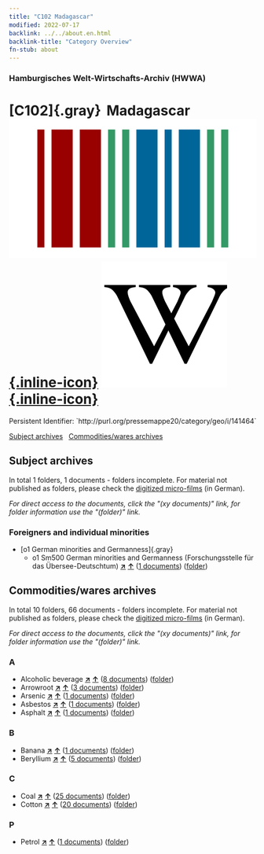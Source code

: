 ```yaml
---
title: "C102 Madagascar"
modified: 2022-07-17
backlink: ../../about.en.html
backlink-title: "Category Overview"
fn-stub: about
---
```


### Hamburgisches Welt-Wirtschafts-Archiv (HWWA)

# [C102]{.gray}&#8201; Madagascar &#160; [![Wikidata](/images/Wikidata-logo.svg "Wikidata"){.inline-icon}](http://www.wikidata.org/entity/Q1019) [![Wikipedia](/images/Wikipedia-W.svg "Wikipedia"){.inline-icon}](https://en.wikipedia.org/wiki/Madagascar)

<div class="hint">Persistent Identifier: `http://purl.org/pressemappe20/category/geo/i/141464`</div>





[Subject archives](#subject-archives) &#160; [Commodities/wares archives](#commoditieswares-archives)




## Subject archives







In total 1 folders, 1 documents - folders incomplete.
For material not published as folders, please check the [digitized micro-films](/film/h1_sh.de.html) (in German).

_For direct access to the documents, click the "(xy documents)" link, for folder information use the "(folder)" link._



### Foreigners and individual minorities

- [o1 German minorities and Germanness]{.gray}
  - o1 Sm500 German minorities and Germanness (Forschungsstelle für das Übersee-Deutschtum) [**&nearr;**](../../../subject/i/145911/about.en.html "German minorities and Germanness (Forschungsstelle für das Übersee-Deutschtum) (all over the world)") [**&uarr;**](../../../subject/about.en.html#o1_Sm500 "Subject category system") (<a href="https://pm20.zbw.eu/iiifview/folder/sh/141464,145911" title="about: Madagascar : German minorities and Germanness (Forschungsstelle für das Übersee-Deutschtum)" target="_blank">1 documents</a>) ([folder](../../../../folder/sh/1414xx/141464/1459xx/145911/about.en.html))







## Commodities/wares archives









In total 10 folders, 66 documents - folders incomplete.
For material not published as folders, please check the [digitized micro-films](/film/h1_wa.de.html) (in German).

_For direct access to the documents, click the "(xy documents)" link, for folder information use the "(folder)" link._



### A

- Alcoholic beverage [**&nearr;**](../../../ware/i/141966/about.en.html "Alcoholic beverage (xXX all over the world)") [**&uarr;**](../../../ware/about.en.html#PID20.02-Sp "Ware category system") (<a href="https://pm20.zbw.eu/iiifview/folder/wa/141966,141464" title="about: Alcoholic beverage : Madagascar" target="_blank">8 documents</a>) ([folder](../../../../folder/wa/1419xx/141966/1414xx/141464/about.en.html))
- Arrowroot [**&nearr;**](../../../ware/i/142005/about.en.html "Arrowroot (xXX all over the world)") [**&uarr;**](../../../ware/about.en.html#PLW04-Kf01 "Ware category system") (<a href="https://pm20.zbw.eu/iiifview/folder/wa/142005,141464" title="about: Arrowroot : Madagascar" target="_blank">3 documents</a>) ([folder](../../../../folder/wa/1420xx/142005/1414xx/141464/about.en.html))
- Arsenic [**&nearr;**](../../../ware/i/142006/about.en.html "Arsenic (xXX all over the world)") [**&uarr;**](../../../ware/about.en.html#PID07.01-Hm02 "Ware category system") (<a href="https://pm20.zbw.eu/iiifview/folder/wa/142006,141464" title="about: Arsenic : Madagascar" target="_blank">1 documents</a>) ([folder](../../../../folder/wa/1420xx/142006/1414xx/141464/about.en.html))
- Asbestos [**&nearr;**](../../../ware/i/142014/about.en.html "Asbestos (xXX all over the world)") [**&uarr;**](../../../ware/about.en.html#PID23-As "Ware category system") (<a href="https://pm20.zbw.eu/iiifview/folder/wa/142014,141464" title="about: Asbestos : Madagascar" target="_blank">1 documents</a>) ([folder](../../../../folder/wa/1420xx/142014/1414xx/141464/about.en.html))
- Asphalt [**&nearr;**](../../../ware/i/142016/about.en.html "Asphalt (xXX all over the world)") [**&uarr;**](../../../ware/about.en.html#PID22-Bd01 "Ware category system") (<a href="https://pm20.zbw.eu/iiifview/folder/wa/142016,141464" title="about: Asphalt : Madagascar" target="_blank">1 documents</a>) ([folder](../../../../folder/wa/1420xx/142016/1414xx/141464/about.en.html))

### B

- Banana [**&nearr;**](../../../ware/i/142038/about.en.html "Banana (xXX all over the world)") [**&uarr;**](../../../ware/about.en.html#PLW04-Bn "Ware category system") (<a href="https://pm20.zbw.eu/iiifview/folder/wa/142038,141464" title="about: Banana : Madagascar" target="_blank">1 documents</a>) ([folder](../../../../folder/wa/1420xx/142038/1414xx/141464/about.en.html))
- Beryllium [**&nearr;**](../../../ware/i/142103/about.en.html "Beryllium (xXX all over the world)") [**&uarr;**](../../../ware/about.en.html#PID07.01-Lm03 "Ware category system") (<a href="https://pm20.zbw.eu/iiifview/folder/wa/142103,141464" title="about: Beryllium : Madagascar" target="_blank">5 documents</a>) ([folder](../../../../folder/wa/1421xx/142103/1414xx/141464/about.en.html))

### C

- Coal [**&nearr;**](../../../ware/i/143120/about.en.html "Coal (xXX all over the world)") [**&uarr;**](../../../ware/about.en.html#PRB02.01 "Ware category system") (<a href="https://pm20.zbw.eu/iiifview/folder/wa/143120,141464" title="about: Coal : Madagascar" target="_blank">25 documents</a>) ([folder](../../../../folder/wa/1431xx/143120/1414xx/141464/about.en.html))
- Cotton [**&nearr;**](../../../ware/i/142089/about.en.html "Cotton (xXX all over the world)") [**&uarr;**](../../../ware/about.en.html#PLW04-Bw "Ware category system") (<a href="https://pm20.zbw.eu/iiifview/folder/wa/142089,141464" title="about: Cotton : Madagascar" target="_blank">20 documents</a>) ([folder](../../../../folder/wa/1420xx/142089/1414xx/141464/about.en.html))

### P

- Petrol [**&nearr;**](../../../ware/i/142108/about.en.html "Petrol (xXX all over the world)") [**&uarr;**](../../../ware/about.en.html#PID13.02-Ks02 "Ware category system") (<a href="https://pm20.zbw.eu/iiifview/folder/wa/142108,141464" title="about: Petrol : Madagascar" target="_blank">1 documents</a>) ([folder](../../../../folder/wa/1421xx/142108/1414xx/141464/about.en.html))




